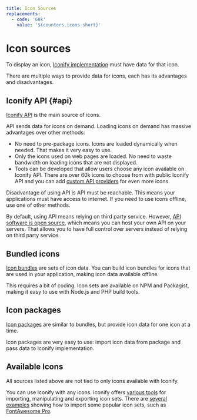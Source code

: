```yaml
title: Icon Sources
replacements:
  - code: '60k'
    value: '${counters.icons-short}'
```

# Icon sources

To display an icon, [Iconify implementation](../implementations/index.md) must have data for that icon.

There are multiple ways to provide data for icons, each has its advantages and disadvantages.

## Iconify API {#api}

[Iconify API](./api/index.md) is the main source of icons.

API sends data for icons on demand. Loading icons on demand has massive advantages over other methods:

- No need to pre-package icons. Icons are loaded dynamically when needed. That makes it very easy to use.
- Only the icons used on web pages are loaded. No need to waste bandwidth on loading icons that are not displayed.
- Tools can be developed that allow users choose any icon available on Iconify API. There are over 60k icons to choose from with public Iconify API and you can add [custom API providers](./api/providers.md) for even more icons.

Disadvantage of using API is API must be reachable. This means your applications must have access to internet. If you need to use icons offline, use one of other methods.

By default, using API means relying on third party service. However, [API software is open source](https://github.com/iconify/api.js), which means you can host your own API on your servers. That allows you to have full control over servers instead of relying on third party service.

## Bundled icons

[Icon bundles](./bundles/index.md) are sets of icon data. You can build icon bundles for icons that are used in your application, making icon data available offline.

This requires a bit of coding. Icon sets are available on NPM and Packagist, making it easy to use with Node.js and PHP build tools.

## Icon packages

[Icon packages](./npm/index.md) are similar to bundles, but provide icon data for one icon at a time.

Icon packages are very easy to use: import icon data from package and pass data to Iconify implementation.

## Available Icons

All sources listed above are not tied to only icons available with Iconify.

You can use Iconify with any icons. Iconify offers [various tools](../tools/index.md) for importing, manipulating and exporting icon sets. There are [several examples](../tools/node/examples.md) showing how to import some popular icon sets, such as [FontAwesome Pro](../tools/node/import-fa-pro.md).
